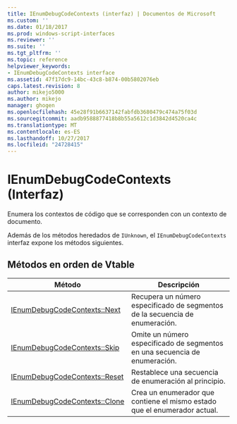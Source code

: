 ```yaml
---
title: IEnumDebugCodeContexts (interfaz) | Documentos de Microsoft
ms.custom: ''
ms.date: 01/18/2017
ms.prod: windows-script-interfaces
ms.reviewer: ''
ms.suite: ''
ms.tgt_pltfrm: ''
ms.topic: reference
helpviewer_keywords:
- IEnumDebugCodeContexts interface
ms.assetid: 47f17dc9-14bc-43c8-b874-00b5802076eb
caps.latest.revision: 8
author: mikejo5000
ms.author: mikejo
manager: ghogen
ms.openlocfilehash: 45e28f91b6637142fabfdb3680479c474a75f03d
ms.sourcegitcommit: aadb9588877418b8b55a5612c1d3842d4520ca4c
ms.translationtype: MT
ms.contentlocale: es-ES
ms.lasthandoff: 10/27/2017
ms.locfileid: "24728415"
---
```

# <a name="ienumdebugcodecontexts-interface"></a>IEnumDebugCodeContexts (Interfaz)
Enumera los contextos de código que se corresponden con un contexto de documento.  
  
 Además de los métodos heredados de `IUnknown`, el `IEnumDebugCodeContexts` interfaz expone los métodos siguientes.  
  
## <a name="methods-in-vtable-order"></a>Métodos en orden de Vtable  
  
|Método|Descripción|  
|------------|-----------------|  
|[IEnumDebugCodeContexts::Next](../../winscript/reference/ienumdebugcodecontexts-next.md)|Recupera un número especificado de segmentos de la secuencia de enumeración.|  
|[IEnumDebugCodeContexts::Skip](../../winscript/reference/ienumdebugcodecontexts-skip.md)|Omite un número especificado de segmentos en una secuencia de enumeración.|  
|[IEnumDebugCodeContexts::Reset](../../winscript/reference/ienumdebugcodecontexts-reset.md)|Restablece una secuencia de enumeración al principio.|  
|[IEnumDebugCodeContexts::Clone](../../winscript/reference/ienumdebugcodecontexts-clone.md)|Crea un enumerador que contiene el mismo estado que el enumerador actual.|